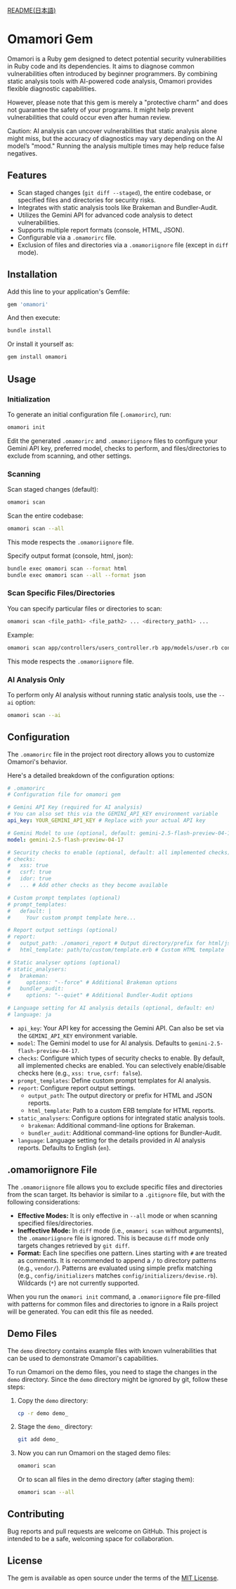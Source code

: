[README(日本語)](https://github.com/rira100000000/omamori/blob/main/README_ja.md)
# Omamori Gem

Omamori is a Ruby gem designed to detect potential security vulnerabilities in Ruby code and its dependencies.
It aims to diagnose common vulnerabilities often introduced by beginner programmers.
By combining static analysis tools with AI-powered code analysis, Omamori provides flexible diagnostic capabilities.

However, please note that this gem is merely a "protective charm" and does not guarantee the safety of your programs.
It might help prevent vulnerabilities that could occur even after human review.

Caution:
AI analysis can uncover vulnerabilities that static analysis alone might miss, but the accuracy of diagnostics may vary depending on the AI model’s "mood."
Running the analysis multiple times may help reduce false negatives.


## Features

- Scan staged changes (`git diff --staged`), the entire codebase, or specified files and directories for security risks.
- Integrates with static analysis tools like Brakeman and Bundler-Audit.
- Utilizes the Gemini API for advanced code analysis to detect vulnerabilities.
- Supports multiple report formats (console, HTML, JSON).
- Configurable via a `.omamorirc` file.
- Exclusion of files and directories via a `.omamoriignore` file (except in `diff` mode).

## Installation

Add this line to your application's Gemfile:

```ruby
gem 'omamori'
```

And then execute:

```bash
bundle install
```

Or install it yourself as:

```bash
gem install omamori
```

## Usage

### Initialization

To generate an initial configuration file (`.omamorirc`), run:

```bash
omamori init
```

Edit the generated `.omamorirc` and `.omamoriignore` files to configure your Gemini API key, preferred model, checks to perform, and files/directories to exclude from scanning, and other settings.

### Scanning

Scan staged changes (default):

```bash
omamori scan
```

Scan the entire codebase:

```bash
omamori scan --all
```
This mode respects the `.omamoriignore` file.

Specify output format (console, html, json):

```bash
bundle exec omamori scan --format html
bundle exec omamori scan --all --format json
```

### Scan Specific Files/Directories

You can specify particular files or directories to scan:

```bash
omamori scan <file_path1> <file_path2> ... <directory_path1> ...
```

Example:

```bash
omamori scan app/controllers/users_controller.rb app/models/user.rb config/routes.rb lib/
```

This mode respects the `.omamoriignore` file.

### AI Analysis Only

To perform only AI analysis without running static analysis tools, use the `--ai` option:

```bash
omamori scan --ai
```

## Configuration

The `.omamorirc` file in the project root directory allows you to customize Omamori's behavior.

Here's a detailed breakdown of the configuration options:

```yaml
# .omamorirc
# Configuration file for omamori gem

# Gemini API Key (required for AI analysis)
# You can also set this via the GEMINI_API_KEY environment variable
api_key: YOUR_GEMINI_API_KEY # Replace with your actual API key

# Gemini Model to use (optional, default: gemini-2.5-flash-preview-04-17)
model: gemini-2.5-flash-preview-04-17

# Security checks to enable (optional, default: all implemented checks)
# checks:
#   xss: true
#   csrf: true
#   idor: true
#   ... # Add other checks as they become available

# Custom prompt templates (optional)
# prompt_templates:
#   default: |
#     Your custom prompt template here...

# Report output settings (optional)
# report:
#   output_path: ./omamori_report # Output directory/prefix for html/json reports
#   html_template: path/to/custom/template.erb # Custom HTML template

# Static analyser options (optional)
# static_analysers:
#   brakeman:
#     options: "--force" # Additional Brakeman options
#   bundler_audit:
#     options: "--quiet" # Additional Bundler-Audit options

# Language setting for AI analysis details (optional, default: en)
# language: ja
```

*   `api_key`: Your API key for accessing the Gemini API. Can also be set via the `GEMINI_API_KEY` environment variable.
*   `model`: The Gemini model to use for AI analysis. Defaults to `gemini-2.5-flash-preview-04-17`.
*   `checks`: Configure which types of security checks to enable. By default, all implemented checks are enabled. You can selectively enable/disable checks here (e.g., `xss: true`, `csrf: false`).
*   `prompt_templates`: Define custom prompt templates for AI analysis.
*   `report`: Configure report output settings.
    *   `output_path`: The output directory or prefix for HTML and JSON reports.
    *   `html_template`: Path to a custom ERB template for HTML reports.
*   `static_analysers`: Configure options for integrated static analysis tools.
    *   `brakeman`: Additional command-line options for Brakeman.
    *   `bundler_audit`: Additional command-line options for Bundler-Audit.
*   `language`: Language setting for the details provided in AI analysis reports. Defaults to English (`en`).

## .omamoriignore File

The `.omamoriignore` file allows you to exclude specific files and directories from the scan target. Its behavior is similar to a `.gitignore` file, but with the following considerations:

*   **Effective Modes:** It is only effective in `--all` mode or when scanning specified files/directories.
*   **Ineffective Mode:** In `diff` mode (i.e., `omamori scan` without arguments), the `.omamoriignore` file is ignored. This is because `diff` mode only targets changes retrieved by `git diff`.
*   **Format:** Each line specifies one pattern. Lines starting with `#` are treated as comments. It is recommended to append a `/` to directory patterns (e.g., `vendor/`). Patterns are evaluated using simple prefix matching (e.g., `config/initializers` matches `config/initializers/devise.rb`). Wildcards (`*`) are not currently supported.

When you run the `omamori init` command, a `.omamoriignore` file pre-filled with patterns for common files and directories to ignore in a Rails project will be generated. You can edit this file as needed.

## Demo Files

The `demo` directory contains example files with known vulnerabilities that can be used to demonstrate Omamori's capabilities.

To run Omamori on the demo files, you need to stage the changes in the `demo` directory. Since the `demo` directory might be ignored by git, follow these steps:

1.  Copy the `demo` directory:
    ```bash
    cp -r demo demo_
    ```
2.  Stage the `demo_` directory:
    ```bash
    git add demo_
    ```
3.  Now you can run Omamori on the staged demo files:
    ```bash
    omamori scan
    ```
    Or to scan all files in the demo directory (after staging them):
    ```bash
    omamori scan --all
    ```

## Contributing

Bug reports and pull requests are welcome on GitHub. This project is intended to be a safe, welcoming space for collaboration. 

## License

The gem is available as open source under the terms of the [MIT License](https://opensource.org/licenses/MIT).
